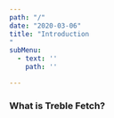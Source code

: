 ```yaml
---
path: "/"
date: "2020-03-06"
title: "Introduction
"
subMenu: 
  - text: '' 
    path: ''

---
```


### What is Treble Fetch?


